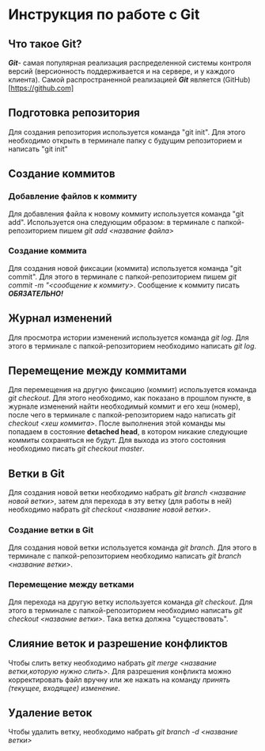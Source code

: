 # Инструкция по работе с Git

## Что такое Git?
***Git***- самая популярная реализация распределенной системы контроля версий (версионность поддерживается и на сервере, и у каждого клиента). Самой распространенной реализацией ***Git*** является (GitHub)[https://github.com]

## Подготовка репозитория
Для создания репозитория используется команда "git init". Для этого необходимо открыть в терминале папку с будущим репозиторием и написать "git init"

## Создание коммитов

### Добавление файлов к коммиту 
Для добавления файла к новому коммиту используется команда "git add". Используется она следующим образом: в терминале с папкой-репозиторием пишем *git add <название файла>*

### Создание коммита
Для создания новой фиксации (коммита) используется команда "git commit". Для этого в терминале с папкой-репозиторием пишем *git commit -m "<сообщение к коммиту>*. Сообщение к коммиту писать ***ОБЯЗАТЕЛЬНО!***

## Журнал изменений
Для просмотра истории изменений используется команда *git log*. Для этого в терминале с папкой-репозиторием необходимо написать *git log*.

## Перемещение между коммитами
Для перемещения на другую фиксацию (коммит) используется команда *git checkout*. Для этого необходимо, как показано в прошлом пункте, в журнале изменений найти необходимый коммит и его хеш (номер), после чего в терминале с папкой-репозиторием надо написать *git checkout <хеш коммита>*. После выполнения этой команды мы попадаем в состояние **detached head**, в котором никакие следующие коммиты сохраняться не будут. Для выхода из этого состояния необходимо писать *git checkout master*.

## Ветки в Git
Для создания новой ветки необходимо набрать *git branch <название новой ветки>*, затем для перехода в эту ветку (для работы в ней) необходимо набрать *git checkout <название новой ветки>*.
### Создание ветки в Git
Для создания новой ветки используется команда *git branch*. Для этого в терминале с папкой-репозиторием необходимо написать *git branch <название ветки>*.

### Перемещение между ветками
Для перехода на другую ветку используется команда *git checkout*. Для этого в терминале с папкой-репозиторием необходимо написать *git checkout <название ветки>*. Така ветка должна "существовать".

## Слияние веток и разрешение конфликтов
Чтобы слить ветку необходимо набрать *git merge <название ветки,которую нужно слить>*. Для разрешения конфликта можно корректировать файл вручну или же нажать на команду *принять (текущее, входящее) изменение*.

## Удаление веток
Чтобы удалить ветку, необходимо набрать *git branch -d <название ветки>*
